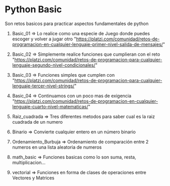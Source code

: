 # Python Basic
Son retos basicos para practicar aspectos fundamentales de python

1) Basic_01  => Lo realice como una especie de Juego donde puedes escoger y volver a jugar otro
"https://platzi.com/comunidad/retos-de-programacion-en-cualquier-lenguaje-primer-nivel-salida-de-mensajes/"

2) Basic_02  => Simplemente realice funciones que cumplieran con el reto
"https://platzi.com/comunidad/retos-de-programacion-para-cualquier-lenguaje-segundo-nivel-condicionales/"

3) Basic_03  => Funciones simples que cumplen con
"https://platzi.com/comunidad/retos-de-programacion-para-cualquier-lenguaje-tercer-nivel-strings/"

4) Basic_04  => Continuamos con un poco mas de exigencia
"https://platzi.com/comunidad/retos-de-programacion-en-cualquier-lenguaje-cuarto-nivel-matematicas/"

5) Raiz_cuadrada => Tres diferentes metodos para saber cual es la raiz cuadrada de un numero

6) Binario   => Convierte cualquier entero en un número binario

7) Ordenamiento_Burbuja => Ordenamiento de comparación entre 2 numeros en una lista aleatoria de numeros

8) math_basic => Funciones basicas como lo son suma, resta, multiplicacion...

9) vectorial  => Funciones en forma de clases de operaciones entre Vectores y Matrices
